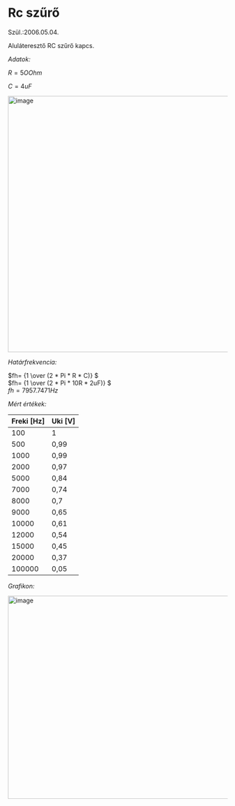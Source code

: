 # Rc szűrő

Szül.:2006.05.04.

Aluláteresztő RC szűrő kapcs.

*Adatok:*

$R=5O Ohm$

$C=4 uF$

<img width="818" height="588" alt="image" src="https://github.com/user-attachments/assets/35b99291-2e79-489a-8f09-4c6ea22ae139" />

*Határfrekvencia:*

$fh= {1 \over (2 * Pi * R * C)} $   
$fh= {1 \over (2 * Pi * 10R * 2uF)} $  
$fh=7957.7471Hz$


*Mért értékek:*

|Freki [Hz] |	Uki [V] |
|-----------|---------|
|    100	  |    1    |
|     500	  |    0,99 |
|     1000	|    0,99 |
|    2000	  |    0,97 |
|    5000	  |    0,84 |
|    7000	  |    0,74 |
|    8000	  |    0,7  |
|    9000	  |    0,65 |
|    10000	|    0,61 |
|    12000	|    0,54 |
|    15000	|    0,45 |
|    20000	|    0,37 |
|    100000	|    0,05 |

*Grafikon:*

<img width="750" height="466" alt="image" src="https://github.com/user-attachments/assets/4539dfd9-d69c-4d04-9138-530cabe5010b" />
